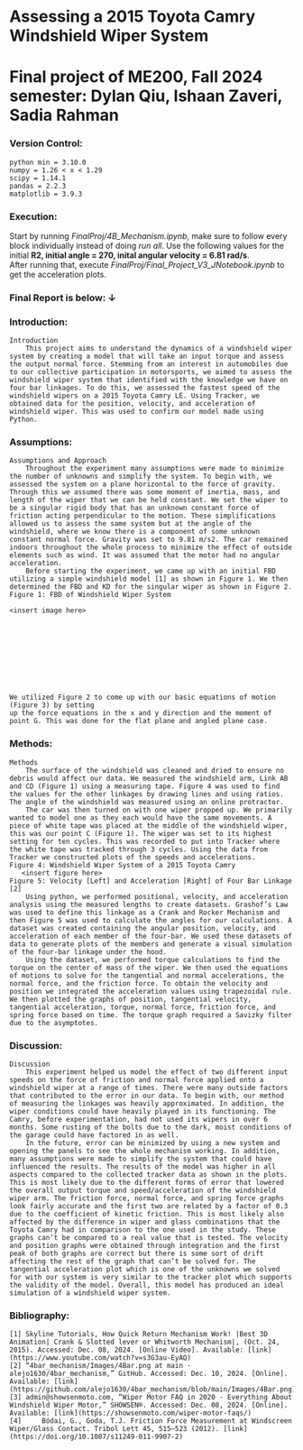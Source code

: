# Assessing a 2015 Toyota Camry Windshield Wiper System
# Final project of ME200, Fall 2024 semester: Dylan Qiu, Ishaan Zaveri, Sadia Rahman

### Version Control: 
```
python min = 3.10.0
numpy = 1.26 < x < 1.29
scipy = 1.14.1
pandas = 2.2.3
matplotlib = 3.9.3
```
### Execution:
Start by running *FinalProj/4B_Mechanism.ipynb*, make sure to follow every block individually instead of doing *run all*. Use the following values for the initial **R2, initial angle = 270, inital angular velocity = 6.81 rad/s**. <br>
After running that, execute *FinalProj/Final_Project_V3_JNotebook.ipynb* to get the acceleration plots. 
### Final Report is below: &darr;
### Introduction:
    Introduction
        This project aims to understand the dynamics of a windshield wiper system by creating a model that will take an input torque and assess the output normal force. Stemming from an interest in automobiles due to our collective participation in motorsports, we aimed to assess the windshield wiper system that identified with the knowledge we have on four bar linkages. To do this, we assessed the fastest speed of the windshield wipers on a 2015 Toyota Camry LE. Using Tracker, we obtained data for the position, velocity, and acceleration of windshield wiper. This was used to confirm our model made using Python.
### Assumptions:
    Assumptions and Approach 
        Throughout the experiment many assumptions were made to minimize the number of unknowns and simplify the system. To begin with, we assessed the system on a plane horizontal to the force of gravity. Through this we assumed there was some moment of inertia, mass, and length of the wiper that we can be held constant. We set the wiper to be a singular rigid body that has an unknown constant force of friction acting perpendicular to the motion. These simplifications allowed us to assess the same system but at the angle of the windshield, where we know there is a component of some unknown constant normal force. Gravity was set to 9.81 m/s2. The car remained indoors throughout the whole process to minimize the effect of outside elements such as wind. It was assumed that the motor had no angular acceleration. 
        Before starting the experiment, we came up with an initial FBD utilizing a simple windshield model [1] as shown in Figure 1. We then determined the FBD and KD for the singular wiper as shown in Figure 2.
    Figure 1: FBD of Windshield Wiper System
    
    <insert image here>
    
    
    
    
    
    
    
    
    
    
    We utilized Figure 2 to come up with our basic equations of motion (Figure 3) by setting 
    up the force equations in the x and y direction and the moment of point G. This was done for the flat plane and angled plane case. 
    
### Methods:
    Methods 
        The surface of the windshield was cleaned and dried to ensure no debris would affect our data. We measured the windshield arm, Link AB and CD (Figure 1) using a measuring tape. Figure 4 was used to find the values for the other linkages by drawing lines and using ratios. The angle of the windshield was measured using an online protractor. 
        The car was then turned on with one wiper propped up. We primarily wanted to model one as they each would have the same movements. A piece of white tape was placed at the middle of the windshield wiper, this was our point C (Figure 1). The wiper was set to its highest setting for ten cycles. This was recorded to put into Tracker where the white tape was tracked through 3 cycles. Using the data from Tracker we constructed plots of the speeds and accelerations.
    Figure 4: Windshield Wiper System of a 2015 Toyota Camry
       <insert figure here>
    Figure 5: Velocity [Left] and Acceleration [Right] of Four Bar Linkage [2] 
        Using python, we performed positional, velocity, and acceleration analysis using the measured lengths to create datasets. Grashof’s Law was used to define this linkage as a Crank and Rocker Mechanism and then Figure 5 was used to calculate the angles for our calculations. A dataset was created containing the angular position, velocity, and acceleration of each member of the four-bar. We used these datasets of data to generate plots of the members and generate a visual simulation of the four-bar linkage under the hood.
        Using the dataset, we performed torque calculations to find the torque on the center of mass of the wiper. We then used the equations of motions to solve for the tangential and normal accelerations, the normal force, and the friction force. To obtain the velocity and position we integrated the acceleration values using trapezoidal rule. We then plotted the graphs of position, tangential velocity, tangential acceleration, torque, normal force, friction force, and spring force based on time. The torque graph required a Savizky filter due to the asymptotes.
    
### Discussion:
    Discussion 
        This experiment helped us model the effect of two different input speeds on the force of friction and normal force applied onto a windshield wiper at a range of times. There were many outside factors that contributed to the error in our data. To begin with, our method of measuring the linkages was heavily approximated. In addition, the wiper conditions could have heavily played in its functioning. The Camry, before experimentation, had not used its wipers in over 6 months. Some rusting of the bolts due to the dark, moist conditions of the garage could have factored in as well.
        In the future, error can be minimized by using a new system and opening the panels to see the whole mechanism working. In addition, many assumptions were made to simplify the system that could have influenced the results. The results of the model was higher in all aspects compared to the collected tracker data as shown in the plots. This is most likely due to the different forms of error that lowered the overall output torque and speed/acceleration of the windshield wiper arm. The friction force, normal force, and spring force graphs look fairly accurate and the first two are related by a factor of 0.3 due to the coefficient of kinetic friction. This is most likely also affected by the difference in wiper and glass combinations that the Toyota Camry had in comparison to the one used in the study. These graphs can’t be compared to a real value that is tested. The velocity and position graphs were obtained through integration and the first peak of both graphs are correct but there is some sort of drift affecting the rest of the graph that can’t be solved for. The tangential acceleration plot which is one of the unknowns we solved for with our system is very similar to the tracker plot which supports the validity of the model. Overall, this model has produced an ideal simulation of a windshield wiper system.
### Bibliography:
    [1]	Skyline Tutorials, How Quick Return Mechanism Work! |Best 3D Animation| Crank & Slotted lever or Whitworth Mechanism|, (Oct. 24, 2015). Accessed: Dec. 08, 2024. [Online Video]. Available: [link](https://www.youtube.com/watch?v=s3G3au-EyAQ)
    [2]	“4bar_mechanism/Images/4Bar.png at main · alejo1630/4bar_mechanism,” GitHub. Accessed: Dec. 10, 2024. [Online]. Available: [link](https://github.com/alejo1630/4bar_mechanism/blob/main/Images/4Bar.png)
    [3]	admin@showsenmoto.com, “Wiper Motor FAQ in 2020 - Everything About Windshield Wiper Motor,” SHOWSEN®. Accessed: Dec. 08, 2024. [Online]. Available: [link](https://showsenmoto.com/wiper-motor-faqs/)
    [4]		Bódai, G., Goda, T.J. Friction Force Measurement at Windscreen Wiper/Glass Contact. Tribol Lett 45, 515–523 (2012). [link](https://doi.org/10.1007/s11249-011-9907-2)
    
    